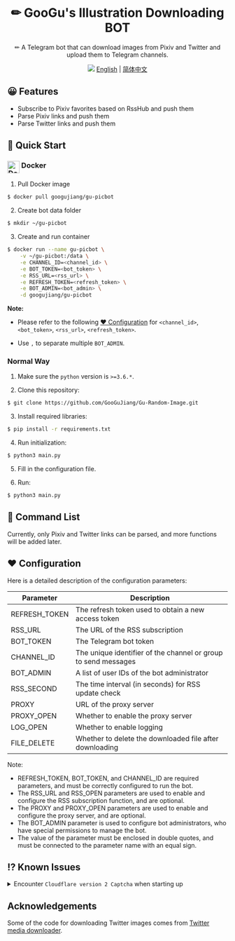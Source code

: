 <div align="center">
  <h1>✏ GooGu's Illustration Downloading BOT</h1>
  <p>✏ A Telegram bot that can download images from Pixiv and Twitter and upload them to Telegram channels.</p>

  ![](https://ggj.moe/wp-content/uploads/2023/03/botimg.webp)
  [English](README.md) | [简体中文](README.zh-CN.md)
</div>

## 😀 Features
- Subscribe to Pixiv favorites based on RssHub and push them
- Parse Pixiv links and push them
- Parse Twitter links and push them

## 🤔 Quick Start

### <img src="https://user-images.githubusercontent.com/511499/117447182-29758200-af0b-11eb-97bd-58723fee62ab.png" alt="Docker" height="28px" align="top"/> Docker

1. Pull Docker image

```bash
$ docker pull googujiang/gu-picbot
```

2. Create bot data folder
```bash
$ mkdir ~/gu-picbot
```

3. Create and run container

```bash
$ docker run --name gu-picbot \
    -v ~/gu-picbot:/data \
    -e CHANNEL_ID=<channel_id> \
    -e BOT_TOKEN=<bot_token> \
    -e RSS_URL=<rss_url> \
    -e REFRESH_TOKEN=<refresh_token> \
    -e BOT_ADMIN=<bot_admin> \
    -d googujiang/gu-picbot
```

**Note:**
* Please refer to the following [❤️ Configuration](#%EF%B8%8F-configuration) for `<channel_id>`, `<bot_token>`, `<rss_url>`, `<refresh_token>`.

* Use `,` to separate multiple `BOT_ADMIN`.

### Normal Way

1. Make sure the `python` version is `>=3.6.*`.

2. Clone this repository:

```bash
$ git clone https://github.com/GooGuJiang/Gu-Random-Image.git
```

3. Install required libraries:

```bash
$ pip install -r requirements.txt
```

4. Run initialization:
```bash
$ python3 main.py
```

5. Fill in the configuration file.

6. Run:

```bash
$ python3 main.py
```

## 🤖 Command List

Currently, only Pixiv and Twitter links can be parsed, and more functions will be added later.

## ❤️ Configuration

Here is a detailed description of the configuration parameters:

| Parameter | Description |
| --- | --- |
| REFRESH\_TOKEN | The refresh token used to obtain a new access token |
| RSS\_URL | The URL of the RSS subscription |
| BOT\_TOKEN | The Telegram bot token |
| CHANNEL\_ID | The unique identifier of the channel or group to send messages |
| BOT\_ADMIN | A list of user IDs of the bot administrator |
| RSS\_SECOND | The time interval (in seconds) for RSS update check |
| PROXY | URL of the proxy server |
| PROXY\_OPEN | Whether to enable the proxy server |
| LOG\_OPEN | Whether to enable logging |
| FILE\_DELETE | Whether to delete the downloaded file after downloading |

Note:

* REFRESH\_TOKEN, BOT\_TOKEN, and CHANNEL\_ID are required parameters, and must be correctly configured to run the bot.
* The RSS\_URL and RSS\_OPEN parameters are used to enable and configure the RSS subscription function, and are optional.
* The PROXY and PROXY\_OPEN parameters are used to enable and configure the proxy server, and are optional.
* The BOT\_ADMIN parameter is used to configure bot administrators, who have special permissions to manage the bot.
* The value of the parameter must be enclosed in double quotes, and must be connected to the parameter name with an equal sign.

## ⁉️ Known Issues

<details> 
<summary> 
Encounter <code>Cloudflare version 2 Captcha</code> when starting up
</summary> 
Solution:

It has been solved by a hardcore method, but if it still doesn't work after 10 automatic retries, it may be an IP problem.
</details> 

## Acknowledgements

Some of the code for downloading Twitter images comes from [Twitter media downloader](https://github.com/mengzonefire/twitter-media-downloader).
